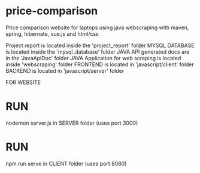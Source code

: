 # price-comparison
Price comparison website for laptops using java webscraping with maven, spring, hibernate, vue.js and html/css

Project report is located inside the 'project_report' folder
MYSQL DATABASE is located inside the 'mysql_database' folder
JAVA API generated docs are in the 'JavaApiDoc' folder
JAVA Application for web scraping is located inside 'webscraping' folder
FRONTEND is located in 'javascript/client' folder
BACKEND is located in 'javascript/server' folder

FOR WEBSITE
# RUN
nodemon server.js in SERVER folder
(uses port 3000)
# RUN
npm run serve in CLIENT folder
(uses port 8080)

